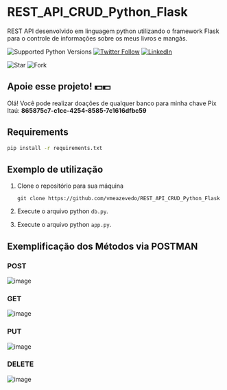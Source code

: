 # REST_API_CRUD_Python_Flask
REST API desenvolvido em linguagem python utilizando o framework Flask para o controle de informações sobre os meus livros e mangás.

![Supported Python Versions](https://img.shields.io/pypi/pyversions/rich/10.11.0) [![Twitter Follow](https://img.shields.io/twitter/follow/vmeazevedo.svg?style=social)](https://twitter.com/vmeazevedo) [![LinkedIn](https://img.shields.io/badge/LinkedIn-Vinícius_Azevedo%20-blue)](https://www.linkedin.com/in/vin%C3%ADcius-azevedo-45180ab2/)

![Star](https://img.shields.io/github/stars/vmeazevedo/REST_API_CRUD_Python_Flask?style=social)
![Fork](https://img.shields.io/github/forks/vmeazevedo/REST_API_CRUD_Python_Flask?label=Fork&style=social)


## Apoie esse projeto! 💵💵
Olá!
Você pode realizar doações de qualquer banco para minha chave Pix Itaú: **865875c7-c1cc-4254-8585-7c1616dfbc59**


## Requirements

```sh
pip install -r requirements.txt
```


## Exemplo de utilização

1. Clone o repositório para sua máquina

   ``
   git clone https://github.com/vmeazevedo/REST_API_CRUD_Python_Flask
   ``
2. Execute o arquivo python ``db.py``.

3. Execute o arquivo python ``app.py``.



## Exemplificação dos Métodos via POSTMAN
### POST

![image](https://user-images.githubusercontent.com/40063504/126053419-e7705342-a634-4aa6-a69e-b716b493548f.png)

### GET

![image](https://user-images.githubusercontent.com/40063504/126053449-91a16f34-753b-4f77-9edc-7d8d4e6f7e6d.png)

### PUT

![image](https://user-images.githubusercontent.com/40063504/126053465-0cba9b56-2390-4fa8-94c6-527bb49620c6.png)

### DELETE

![image](https://user-images.githubusercontent.com/40063504/126053472-860467e9-5e14-4b6a-bec7-e4cfd699ef23.png)

